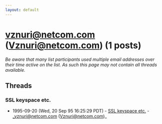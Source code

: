 ```yaml
---
layout: default
---
```


# vznuri@netcom.com (Vznuri@netcom.com) (1 posts)

_Be aware that many list participants used multiple email addresses over their time active on the list. As such this page may not contain all threads available._

## Threads

### SSL keyspace etc.
+ 1995-09-20 (Wed, 20 Sep 95 16:25:29 PDT) - [SSL keyspace etc.](/archive/1995/09/caa368ba650e23bee771859a6a73cd7ec6ce25475e3eed348b042b1c56238f98) - _vznuri@netcom.com (Vznuri@netcom.com)_

